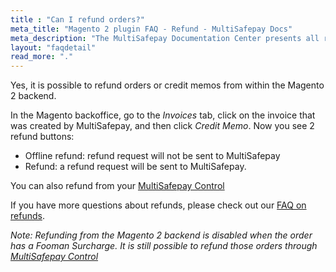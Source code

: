 ```yaml
---
title : "Can I refund orders?"
meta_title: "Magento 2 plugin FAQ - Refund - MultiSafepay Docs"
meta_description: "The MultiSafepay Documentation Center presents all relevant information about our Plugins and API. You can also find support pages for payment methods, tools and general questions as well as the contact details of our Support and Integration Teams."
layout: "faqdetail"
read_more: "."
---
```

Yes, it is possible to refund orders or credit memos from within the Magento 2 backend.  

In the Magento backoffice, go to the _Invoices_ tab, click on the invoice that was created by MultiSafepay, and then click _Credit Memo_. Now you see 2 refund buttons:
* Offline refund: refund request will not be sent to MultiSafepay
* Refund: a refund request will be sent to MultiSafepay.

You can also refund from your [MultiSafepay Control](https://merchant.multisafepay.com)

If you have more questions about refunds, please check out our [FAQ on refunds](/faq/refunds).

_Note: Refunding from the Magento 2 backend is disabled when the order has a Fooman Surcharge. It is still possible to refund those orders through [MultiSafepay Control](https://merchant.multisafepay.com)_
